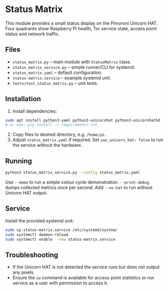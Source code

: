 # Status Matrix

This module provides a small status display on the Pimoroni Unicorn HAT. Four quadrants show Raspberry Pi health, Tor service state, access point status and network traffic.

## Files

* `status_matrix.py` – main module with `StatusMatrix` class.
* `status_matrix_service.py` – simple runner/CLI for systemd.
* `status_matrix.yaml` – default configuration.
* `status-matrix.service` – example systemd unit.
* `tests/test_status_matrix.py` – unit tests.

## Installation

1. Install dependencies:

```bash
sudo apt install python3-yaml python3-unicornhat python3-unicornhathd
# or use: pip install -r requirements.txt
```

2. Copy files to desired directory, e.g. `/home/pi`.
3. Adjust `status_matrix.yaml` if required. Set `use_unicorn_hat: false`
   to run the service without the hardware.

## Running

```bash
python3 status_matrix_service.py --config status_matrix.yaml
```

Use `--demo` to run a simple colour cycle demonstration. `--print-debug` dumps collected metrics once per second.
Add `--no-hat` to run without Unicorn HAT output.

## Service

Install the provided systemd unit:

```bash
sudo cp status-matrix.service /etc/systemd/system/
sudo systemctl daemon-reload
sudo systemctl enable --now status-matrix.service
```

## Troubleshooting

* If the Unicorn HAT is not detected the service runs but does not output any pixels.
* Ensure the `iw` command is available for access point statistics or run service as a user with permission to access it.
